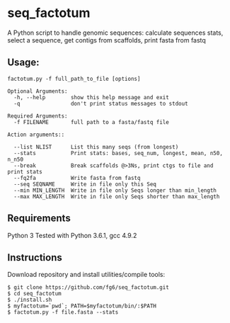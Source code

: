 # seq_factotum
A Python script to handle genomic sequences: calculate sequences stats, select a sequence, get contigs from scaffolds, print fasta from fastq

## Usage: 
    factotum.py -f full_path_to_file [options]
  
    Optional Arguments:
      -h, --help        show this help message and exit
      -q                don't print status messages to stdout

    Required Arguments:
      -f FILENAME       full path to a fasta/fastq file
  
    Action arguments::

      --list NLIST      List this many seqs (from longest)
      --stats           Print stats: bases, seq_num, longest, mean, n50, n_n50
      --break           Break scaffolds @>3Ns, print ctgs to file and print stats
      --fq2fa           Write fasta from fastq
      --seq SEQNAME     Write in file only this Seq
      --min MIN_LENGTH  Write in file only Seqs longer than min_length
      --max MAX_LENGTH  Write in file only Seqs shorter than max_length
  
## Requirements
Python 3 
Tested with Python 3.6.1, gcc 4.9.2

## Instructions
Download repository and install utilities/compile tools: 

	$ git clone https://github.com/fg6/seq_factotum.git
	$ cd seq_factotum
	$ ./install.sh
	$ myfactotum=`pwd`; PATH=$myfactotum/bin/:$PATH   
    $ factotum.py -f file.fasta --stats
